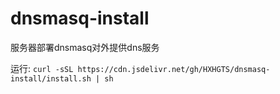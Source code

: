 # dnsmasq-install
服务器部署dnsmasq对外提供dns服务

运行:
`curl -sSL https://cdn.jsdelivr.net/gh/HXHGTS/dnsmasq-install/install.sh | sh`
